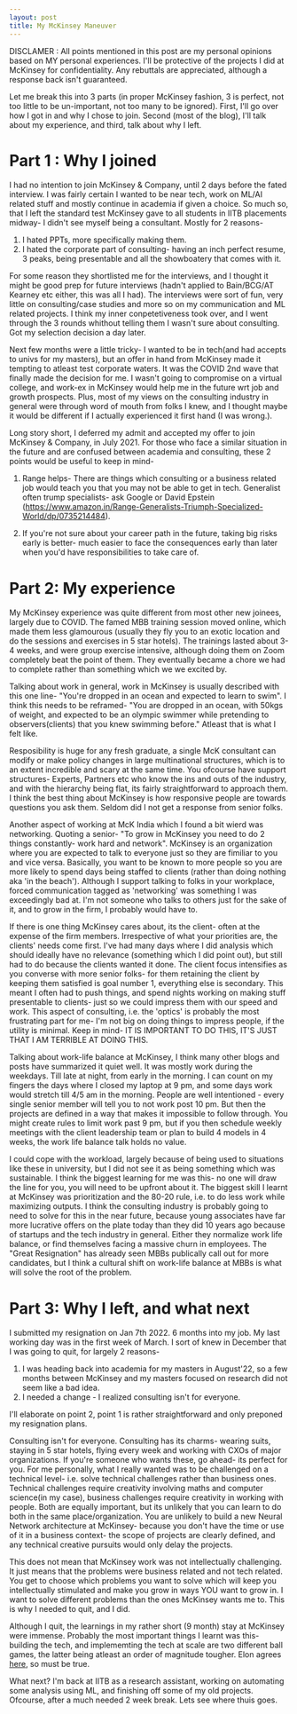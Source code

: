 ```yaml
---
layout: post
title: My McKinsey Maneuver
---
```


DISCLAMER : All points mentioned in this post are my personal opinions based on MY personal experiences. I'll be protective of the projects I did at McKinsey for confidentiality. Any rebuttals are appreciated, although a response back isn't guaranteed.

Let me break this into 3 parts (in proper McKinsey fashion, 3 is perfect, not too little to be un-important, not too many to be ignored). First, I'll go over how I got in and why I chose to join. Second (most of the blog), I'll talk about my experience, and third, talk about why I left.

# Part 1  : Why I joined

I had no intention to join McKinsey & Company, until 2 days before the fated interview. I was fairly certain I wanted to be near tech, work on ML/AI related stuff and mostly continue in academia if given a choice. So much so, that I left the standard test McKinsey gave to all students in IITB placements midway- I didn't see myself being a consultant. Mostly for 2 reasons- 

1. I hated PPTs, more specifically making them. 
2. I hated the corporate part of consulting- having an inch perfect resume, 3 peaks, being presentable and all the showboatery that comes with it.

For some reason they shortlisted me for the interviews, and I thought it might be good prep for future interviews (hadn't applied to Bain/BCG/AT Kearney etc either, this was all I had). The interviews were sort of fun, very little on consulting/case studies and more so on my communication and ML related projects. I think my inner conpetetiveness took over, and I went through the 3 rounds whithout telling them I wasn't sure about consulting. Got my selection decision a day later. 

Next few months were a little tricky- I wanted to be in tech(and had accepts to univs for my masters), but an offer in hand from McKinsey made it tempting to atleast test corporate waters. It was the COVID 2nd wave that finally made the decision for me. I wasn't going to compromise on a virtual college, and work-ex in McKinsey would help me in the future wrt job and growth prospects. Plus, most of my views on the consulting industry in general were through word of mouth from folks I knew, and I thought maybe it would be different if I actually experienced it first hand (I was wrong.).

Long story short, I deferred my admit and accepted my offer to join McKinsey & Company, in July 2021. For those who face a similar situation in the future and are confused between academia and consulting, these 2 points would be useful to keep in mind-

1. Range helps- There are things which consulting or a business related job would teach you that you may not be able to get in tech. Generalist often trump specialists- ask Google or David Epstein (https://www.amazon.in/Range-Generalists-Triumph-Specialized-World/dp/0735214484). 

2. If you're not sure about your career path in the future, taking big risks early is better- much easier to face the consequences early than later when you'd have responsibilities to take care of.

# Part 2: My experience

My McKinsey experience was quite different from most other new joinees, largely due to COVID. The famed MBB training session moved online, which made them less glamourous (usually they fly you to an exotic location and do the sessions and exercises in 5 star hotels). The trainings lasted about 3-4 weeks, and were group exercise intensive, although doing them on Zoom completely beat the point of them. They eventually became a chore we had to complete rather than something which we we excited by. 

Talking about work in general, work in McKinsey is usually described with this one line- "You're dropped in an ocean and expected to learn to swim". I think this needs to be reframed- "You are dropped in an ocean, with 50kgs of weight, and expected to be an olympic swimmer while pretending to observers(clients) that you knew swimming before." Atleast that is what I felt like. 

Resposibility is huge for any fresh graduate, a single McK consultant can modify or make policy changes in large multinational structures, which is to an extent incredible and scary at the same time. You ofcourse have support structures- Experts, Partners etc who know the ins and outs of the industry, and with the hierarchy being flat, its fairly straightforward to approach them. I think the best thing about McKinsey is how responsive people are towards questions you ask them. Seldom did I not get a response from senior folks.

Another aspect of working at McK India which I found a bit wierd was networking. Quoting a senior- "To grow in McKinsey you need to do 2 things constantly- work hard and network". McKinsey is an organization where you are expected to talk to everyone just so they are fimiliar to you and vice versa. Basically, you want to be known to more people so you are more likely to spend days being staffed to clients (rather than doing nothing aka 'in the beach'). Although I support talking to folks in your workplace, forced communication tagged as 'networking' was something I was exceedingly bad at. I'm not someone who talks to others just for the sake of it, and to grow in the firm, I probably would have to.

If there is one thing McKinsey cares about, its the client- often at the expense of the firm members. Irrespective of what your priorities are, the clients' needs come first. I've had many days where I did analysis which should ideally have no relevance (something which I did point out), but still had to do because the clients wanted it done. The client focus intensifies as you converse with more senior folks- for them retaining the client by keeping them satisfied is goal number 1, everything else is secondary. This meant I often had to push things, and spend nights working on making stuff presentable to clients- just so we could impress them with our speed and work. This aspect of consulting, i.e. the 'optics' is probably the most frustrating part for me- I'm not big on doing things to impress people, if the utility is minimal. Keep in mind- IT IS IMPORTANT TO DO THIS, IT'S JUST THAT I AM TERRIBLE AT DOING THIS.

Talking about work-life balance at McKinsey, I think many other blogs and posts have summarized it quiet well. It was mostly work during the weekdays. Till late at night, from early in the morning. I can count on my fingers the days where I closed my laptop at 9 pm, and some days work would stretch till 4/5 am in the morning. People are well intentioned - every single senior member will tell you to not work post 10 pm. But then the projects are defined in a way that makes it impossible to follow through. You might create rules to limit work past 9 pm, but if you then schedule weekly meetings with the client leadership team or plan to build 4 models in 4 weeks, the work life balance talk holds no value. 

I could cope with the workload, largely because of being used to situations like these in university, but I did not see it as being something which was sustainable. I think the biggest learning for me was this- no one will draw the line for you, you will need to be upfront about it. The biggest skill I learnt at McKinsey was prioritization and the 80-20 rule, i.e. to do less work while maximizing outputs. I think the consulting industry is probably going to need to solve for this in the near future, because young associates have far more lucrative offers on the plate today than they did 10 years ago because of startups and the tech industry in general. Either they normalize work life balance, or find themselves facing a massive churn in employees. The "Great Resignation" has already seen MBBs publically call out for more candidates, but I think a cultural shift on work-life balance at MBBs is what will solve the root of the problem.


 # Part 3: Why I left, and what next


 I submitted my resignation on Jan 7th 2022. 6 months into my job. My last working day was in the first week of March. I sort of knew in December that I was going to quit, for largely 2 reasons-

 1. I was heading back into academia for my masters in August'22, so a few months between McKinsey and my masters focused on research did not seem like a bad idea.
 2. I needed a change - I realized consulting isn't for everyone.

 I'll elaborate on point 2, point 1 is rather straightforward and only preponed my resignation plans. 

 Consulting isn't for everyone. Consulting has its charms- wearing suits, staying in 5 star hotels, flying every week and working with CXOs of major organizations. If you're someone who wants these, go ahead- its perfect for you. For me personally, what I really wanted was to be challenged on a technical level- i.e. solve technical challenges rather than business ones. Technical challenges require creativity involving maths and computer science(in my case), business challenges require creativity in working with people. Both are equally important, but its unlikely that you can learn to do both in the same place/organization. You are unlikely to build a new Neural Network architecture at McKinsey- because you don't have the time or use of it in a business context- the scope of projects are clearly defined, and any technical creative pursuits would only delay the projects. 

 This does not mean that McKinsey work was not intellectually challenging. It just means that the problems were business related and not tech related. You get to choose which problems you want to solve which will keep you intellectually stimulated and make you grow in ways YOU want to grow in. I want to solve different problems than the ones McKinsey wants me to. This is why I needed to quit, and I did.

 Although I quit, the learnings in my rather short (9 month) stay at McKinsey were immense. Probably the most important things I learnt was this- building the tech, and implememting the tech at scale are two different ball games, the latter being atleast an order of magnitude tougher. Elon agrees [here](https://www.businessinsider.in/stock-market/elon-musk-says-building-the-factory-is-one-hundred-times-harder-than-building-a-car/articleshow/68427476.cms#:~:text=While%20designing%20and%20producing%20a,design%20studio%20in%20Hawthorne%2C%20California.), so must be true.

What next? I'm back at IITB as a research assistant, working on automating some analysis using ML, and finishing off some of my old projects. Ofcourse, after a much needed 2 week break. Lets see where thuis goes.

















































